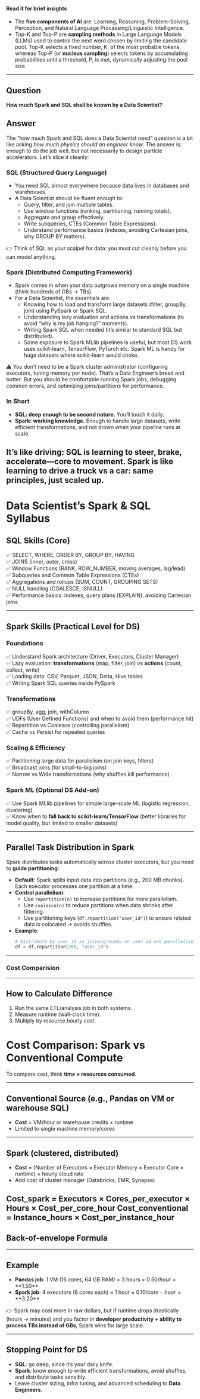 #### Read it for brief insights 
- The **five components of AI** are: Learning, Reasoning, Problem-Solving, Perception, and Natural Language Processing/Linguistic Intelligence.
- Top-K and Top-P are **sampling methods** in Large Language Models (LLMs) used to control the next word chosen by limiting the candidate pool. Top-K selects a fixed number, K, of the most probable tokens, whereas Top-P (or **nucleus sampling**) selects tokens by accumulating probabilities until a threshold, P, is met, dynamically adjusting the pool size

---
## Question  
**How much Spark and SQL shall be known by a Data Scientist?**

## Answer  

The “how much Spark and SQL does a Data Scientist need” question is a bit like asking *how much physics should an engineer know*. The answer is: enough to do the job well, but not necessarily to design particle accelerators. Let’s slice it cleanly:

### SQL (Structured Query Language)
- You need SQL almost everywhere because data lives in databases and warehouses.  
- A Data Scientist should be fluent enough to:  
  - Query, filter, and join multiple tables.  
  - Use window functions (ranking, partitioning, running totals).  
  - Aggregate and group effectively.  
  - Write subqueries, CTEs (Common Table Expressions).  
  - Understand performance basics (indexes, avoiding Cartesian joins, why GROUP BY matters).  

👉 Think of SQL as your scalpel for data: you must cut cleanly before you can model anything.  

### Spark (Distributed Computing Framework)
- Spark comes in when your data outgrows memory on a single machine (think hundreds of GBs → TBs).  
- For a Data Scientist, the essentials are:  
  - Knowing how to load and transform large datasets (filter, groupBy, join) using PySpark or Spark SQL.  
  - Understanding lazy evaluation and actions vs transformations (to avoid “why is my job hanging?” moments).  
  - Writing Spark SQL when needed (it’s similar to standard SQL but distributed).  
  - Some exposure to Spark MLlib pipelines is useful, but most DS work uses scikit-learn, TensorFlow, PyTorch etc. Spark ML is handy for huge datasets where scikit-learn would choke.  

⚠️ You don’t need to be a Spark cluster administrator (configuring executors, tuning memory per node). That’s a Data Engineer’s bread and butter. But you should be comfortable running Spark jobs, debugging common errors, and optimizing joins/partitions for performance.  

### In Short
- **SQL: deep enough to be second nature.** You’ll touch it daily.  
- **Spark: working knowledge.** Enough to handle large datasets, write efficient transformations, and not drown when your pipeline runs at scale.  

It’s like driving: SQL is learning to steer, brake, accelerate—core to movement. Spark is like learning to drive a truck vs a car: same principles, just scaled up. 
---
# Data Scientist’s Spark & SQL Syllabus

## SQL Skills (Core)
✅ SELECT, WHERE, ORDER BY, GROUP BY, HAVING  
✅ JOINS (inner, outer, cross)  
✅ Window Functions (RANK, ROW_NUMBER, moving averages, lag/lead)  
✅ Subqueries and Common Table Expressions (CTEs)  
✅ Aggregations and rollups (SUM, COUNT, GROUPING SETS)  
✅ NULL handling (COALESCE, ISNULL)  
✅ Performance basics: indexes, query plans (EXPLAIN), avoiding Cartesian joins  

---

## Spark Skills (Practical Level for DS)
### Foundations
✅ Understand Spark architecture (Driver, Executors, Cluster Manager)  
✅ Lazy evaluation: **transformations** (map, filter, join) vs **actions** (count, collect, write)  
✅ Loading data: CSV, Parquet, JSON, Delta, Hive tables  
✅ Writing Spark SQL queries inside PySpark  

### Transformations
✅ groupBy, agg, join, withColumn  
✅ UDFs (User Defined Functions) and when to avoid them (performance hit)  
✅ Repartition vs Coalesce (controlling parallelism)  
✅ Cache vs Persist for repeated queries  

### Scaling & Efficiency
✅ Partitioning large data for parallelism (on join keys, filters)  
✅ Broadcast joins (for small-to-big joins)  
✅ Narrow vs Wide transformations (why shuffles kill performance)  

### Spark ML (Optional DS Add-on)
✅ Use Spark MLlib pipelines for simple large-scale ML (logistic regression, clustering)  
✅ Know when to **fall back to scikit-learn/TensorFlow** (better libraries for model quality, but limited to smaller datasets)  

---

## Parallel Task Distribution in Spark
Spark distributes tasks automatically across cluster executors, but you need to **guide partitioning**:  

- **Default**: Spark splits input data into partitions (e.g., 200 MB chunks). Each executor processes one partition at a time.  
- **Control parallelism**:
  - Use `repartition(n)` to increase partitions for more parallelism.  
  - Use `coalesce(n)` to reduce partitions when data shrinks after filtering.  
  - Use partitioning keys (`df.repartition("user_id")`) to ensure related data is colocated → avoids shuffles.  
- **Example**:  
  ```python
  # Distribute by user_id so joins/groupBy on user_id are parallelized efficiently
  df = df.repartition(200, "user_id")
---
### Cost Comparision


---

## How to Calculate Difference
1. Run the same ETL/analysis job in both systems.  
2. Measure runtime (wall-clock time).  
3. Multiply by resource hourly cost.  


# Cost Comparison: Spark vs Conventional Compute

To compare cost, think **time × resources consumed**.

---

## Conventional Source (e.g., Pandas on VM or warehouse SQL)
- **Cost** = VM/hour or warehouse credits × runtime  
- Limited to single machine memory/cores  

---

## Spark (clustered, distributed)
- **Cost** = (Number of Executors × Executor Memory × Executor Core × runtime) × hourly cloud rate  
- Add cost of cluster manager (Databricks, EMR, Synapse)  

Cost_spark = Executors × Cores_per_executor × Hours × Cost_per_core_hour
Cost_conventional = Instance_hours × Cost_per_instance_hour
---

## Back-of-envelope Formula

---

## Example
- **Pandas job**: 1 VM (16 cores, 64 GB RAM) × 3 hours × $0.50/hour = **$1.50**  
- **Spark job**: 4 executors (8 cores each) × 1 hour × $0.10/core-hour = **$3.20**  

👉 Spark may cost more in raw dollars, but if runtime drops drastically (hours → minutes) and you factor in **developer productivity + ability to process TBs instead of GBs**, Spark wins for large scale.  

---

## Stopping Point for DS
- **SQL**: go deep, since it’s your daily knife.  
- **Spark**: know enough to write efficient transformations, avoid shuffles, and distribute tasks sensibly.  
- Leave cluster sizing, infra tuning, and advanced scheduling to **Data Engineers**.  

